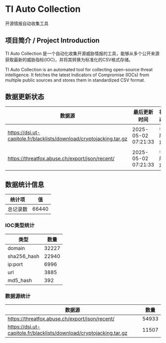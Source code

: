 # TI Auto Collection

 开源情报自动收集工具

## 项目简介 / Project Introduction

TI Auto Collection 是一个自动化收集开源威胁情报的工具，能够从多个公开来源获取最新的威胁指标(IOC)，并将其转换为标准化的CSV格式存储。

TI Auto Collection is an automated tool for collecting open-source threat intelligence. It fetches the latest Indicators of Compromise (IOCs) from multiple public sources and stores them in standardized CSV format.

## 数据更新状态

| 数据源 | 最后更新时间 | 状态 |
|--------|------------|------|
| https://dsi.ut-capitole.fr/blacklists/download/cryptojacking.tar.gz | 2025-05-02 07:21:33 | ✅ 成功 |
| https://threatfox.abuse.ch/export/json/recent/ | 2025-05-02 07:21:33 | ✅ 成功 |





































## 数据统计信息

| 统计项 | 值 |
|--------|----|
| 总记录数 | 66440 |

### IOC类型统计

| 类型 | 数量 |
|------|------|
| domain | 32227 |
| sha256_hash | 22940 |
| ip:port | 6996 |
| url | 3885 |
| md5_hash | 392 |

### 数据源统计

| 数据源 | 数量 |
|--------|------|
| https://threatfox.abuse.ch/export/json/recent/ | 54933 |
| https://dsi.ut-capitole.fr/blacklists/download/cryptojacking.tar.gz | 11507 |
